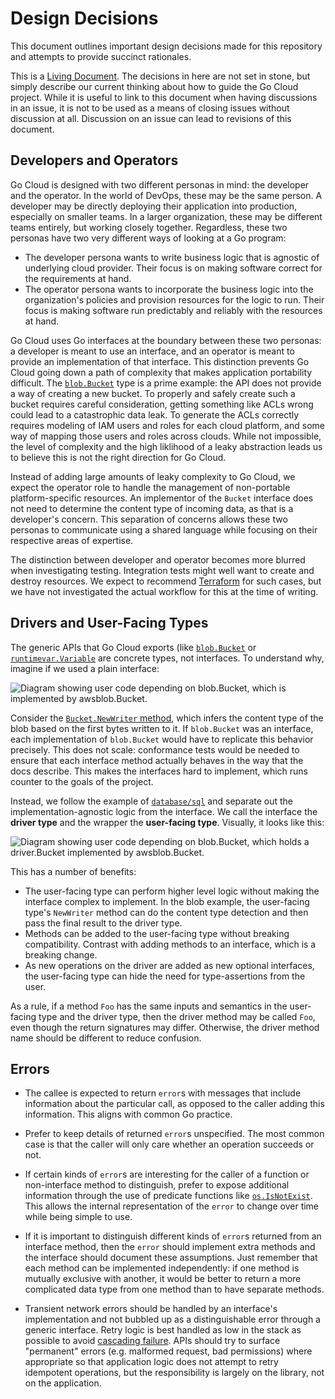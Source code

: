 # Design Decisions

This document outlines important design decisions made for this repository and
attempts to provide succinct rationales.

This is a [Living Document](https://en.wikipedia.org/wiki/Living_document). The
decisions in here are not set in stone, but simply describe our current thinking
about how to guide the Go Cloud project. While it is useful to link to this
document when having discussions in an issue, it is not to be used as a means of
closing issues without discussion at all. Discussion on an issue can lead to
revisions of this document.

## Developers and Operators

Go Cloud is designed with two different personas in mind: the developer and the
operator. In the world of DevOps, these may be the same person. A developer may
be directly deploying their application into production, especially on smaller
teams. In a larger organization, these may be different teams entirely, but
working closely together. Regardless, these two personas have two very different
ways of looking at a Go program:

- The developer persona wants to write business logic that is agnostic of
	underlying cloud provider. Their focus is on making software correct for the
	requirements at hand.
- The operator persona wants to incorporate the business logic into the
	organization's policies and provision resources for the logic to run. Their
	focus is making software run predictably and reliably with the resources at
	hand.

Go Cloud uses Go interfaces at the boundary between these two personas: a
developer is meant to use an interface, and an operator is meant to provide an
implementation of that interface. This distinction prevents Go Cloud going down
a path of complexity that makes application portability difficult.  The
[`blob.Bucket`] type is a prime example: the API does not provide a way of
creating a new bucket.  To properly and safely create such a bucket requires
careful consideration, getting something like ACLs wrong could lead to a
catastrophic data leak. To generate the ACLs correctly requires modeling of IAM
users and roles for each cloud platform, and some way of mapping those users and
roles across clouds. While not impossible, the level of complexity and the high
liklihood of a leaky abstraction leads us to believe this is not the right
direction for Go Cloud.

Instead of adding large amounts of leaky complexity to Go Cloud, we expect the
operator role to handle the management of non-portable platform-specific
resources. An implementor of the `Bucket` interface does not need to determine
the content type of incoming data, as that is a developer's concern.  This
separation of concerns allows these two personas to communicate using a shared
language while focusing on their respective areas of expertise.

[`blob.Bucket`]: https://godoc.org/github.com/google/go-cloud/blob#Bucket

The distinction between developer and operator becomes more blurred when
investigating testing. Integration tests might well want to create and destroy
resources. We expect to recommend [Terraform](http://terraform.io) for such
cases, but we have not investigated the actual workflow for this at the time of
writing.

## Drivers and User-Facing Types

The generic APIs that Go Cloud exports (like [`blob.Bucket`][] or
[`runtimevar.Variable`][] are concrete types, not interfaces. To understand why,
imagine if we used a plain interface:

![Diagram showing user code depending on blob.Bucket, which is implemented by
awsblob.Bucket.](img/user-facing-type-no-driver.png)

Consider the [`Bucket.NewWriter` method][], which infers the content type of the
blob based on the first bytes written to it. If `blob.Bucket` was an interface,
each implementation of `blob.Bucket` would have to replicate this behavior
precisely. This does not scale: conformance tests would be needed to ensure that
each interface method actually behaves in the way that the docs describe. This
makes the interfaces hard to implement, which runs counter to the goals of the
project.

Instead, we follow the example of [`database/sql`][] and separate out the
implementation-agnostic logic from the interface. We call the interface the
**driver type** and the wrapper the **user-facing type**. Visually, it looks
like this:

![Diagram showing user code depending on blob.Bucket, which holds a
driver.Bucket implemented by awsblob.Bucket.](img/user-facing-type.png)

This has a number of benefits:

-  The user-facing type can perform higher level logic without making the
	 interface complex to implement. In the blob example, the user-facing type's
	 `NewWriter` method can do the content type detection and then pass the final
	 result to the driver type.
-  Methods can be added to the user-facing type without breaking compatibility.
	 Contrast with adding methods to an interface, which is a breaking change.
-  As new operations on the driver are added as new optional interfaces, the
	 user-facing type can hide the need for type-assertions from the user.

As a rule, if a method `Foo` has the same inputs and semantics in the
user-facing type and the driver type, then the driver method may be called
`Foo`, even though the return signatures may differ. Otherwise, the driver
method name should be different to reduce confusion.

[`runtimevar.Variable`]:
https://godoc.org/github.com/google/go-cloud/runtimevar#Variable
[`Bucket.NewWriter` method]:
https://godoc.org/github.com/google/go-cloud/blob#Bucket.NewWriter
[`database/sql`]: https://godoc.org/database/sql

## Errors

-   The callee is expected to return `error`s with messages that include
		information about the particular call, as opposed to the caller adding this
		information. This aligns with common Go practice.

-   Prefer to keep details of returned `error`s unspecified. The most common
		case is that the caller will only care whether an operation succeeds or not.

-   If certain kinds of `error`s are interesting for the caller of a function or
		non-interface method to distinguish, prefer to expose additional information
		through the use of predicate functions like
		[`os.IsNotExist`](https://golang.org/pkg/os/#IsNotExist). This allows the
		internal representation of the `error` to change over time while being
		simple to use.

-   If it is important to distinguish different kinds of `error`s returned from
		an interface method, then the `error` should implement extra methods and the
		interface should document these assumptions. Just remember that each method
		can be implemented independently: if one method is mutually exclusive with
		another, it would be better to return a more complicated data type from one
		method than to have separate methods.

-   Transient network errors should be handled by an interface's implementation
		and not bubbled up as a distinguishable error through a generic interface.
		Retry logic is best handled as low in the stack as possible to avoid
		[cascading failure][]. APIs should try to surface "permanent" errors (e.g.
		malformed request, bad permissions) where appropriate so that application
		logic does not attempt to retry idempotent operations, but the
		responsibility is largely on the library, not on the application.

[cascading failure]:
https://landing.google.com/sre/book/chapters/addressing-cascading-failures.html
